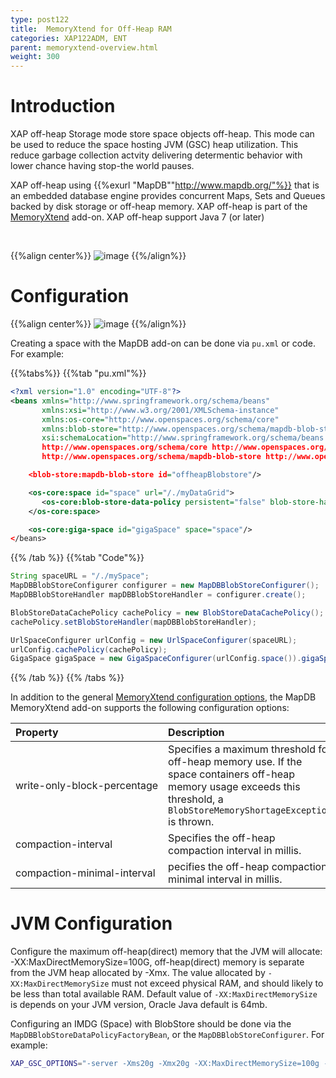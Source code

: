 ```yaml
---
type: post122
title:  MemoryXtend for Off-Heap RAM
categories: XAP122ADM, ENT
parent: memoryxtend-overview.html
weight: 300
---
```



# Introduction

XAP off-heap Storage mode store space objects off-heap. This mode can be used to reduce the space hosting JVM (GSC) heap utilization. This reduce garbage collection actvity delivering determentic behavior with lower chance having stop-the world pauses.
 

XAP off-heap using {{%exurl "MapDB""http://www.mapdb.org/"%}} that is an embedded database engine provides concurrent Maps, Sets and Queues backed by disk storage or off-heap memory. XAP off-heap is part of the [MemoryXtend](./memoryxtend-overview.html) add-on. XAP off-heap support Java 7 (or later)

<br>

{{%align center%}}
![image](/attachment_files/blobstore/ohr3.png)
{{%/align%}}




# Configuration

{{%align center%}}
![image](/attachment_files/blobstore/ohr1.png)
{{%/align%}}


Creating a space with the MapDB add-on can be done via `pu.xml` or code. For example:

{{%tabs%}}
{{%tab "pu.xml"%}}

```xml
<?xml version="1.0" encoding="UTF-8"?>
<beans xmlns="http://www.springframework.org/schema/beans"
       xmlns:xsi="http://www.w3.org/2001/XMLSchema-instance"
       xmlns:os-core="http://www.openspaces.org/schema/core"
       xmlns:blob-store="http://www.openspaces.org/schema/mapdb-blob-store"
       xsi:schemaLocation="http://www.springframework.org/schema/beans http://www.springframework.org/schema/beans/spring-beans-{{%version "spring"%}}.xsd
       http://www.openspaces.org/schema/core http://www.openspaces.org/schema/{{% currentversion %}}/core/openspaces-core.xsd
       http://www.openspaces.org/schema/mapdb-blob-store http://www.openspaces.org/schema/{{% currentversion %}}/mapdb-blob-store/openspaces-mapdb-blobstore.xsd">

    <blob-store:mapdb-blob-store id="offheapBlobstore"/>

    <os-core:space id="space" url="/./myDataGrid">
       <os-core:blob-store-data-policy persistent="false" blob-store-handler="offheapBlobstore"/>
    </os-core:space>

    <os-core:giga-space id="gigaSpace" space="space"/>
</beans>
```
{{% /tab %}}
{{%tab "Code"%}}

```java
String spaceURL = "/./mySpace";
MapDBBlobStoreConfigurer configurer = new MapDBBlobStoreConfigurer();
MapDBBlobStoreHandler mapDBBlobStoreHandler = configurer.create();

BlobStoreDataCachePolicy cachePolicy = new BlobStoreDataCachePolicy();
cachePolicy.setBlobStoreHandler(mapDBBlobStoreHandler);

UrlSpaceConfigurer urlConfig = new UrlSpaceConfigurer(spaceURL);
urlConfig.cachePolicy(cachePolicy);
GigaSpace gigaSpace = new GigaSpaceConfigurer(urlConfig.space()).gigaSpace();
```

{{% /tab %}}
{{% /tabs %}}

In addition to the general [MemoryXtend configuration options](./memoryxtend-overview.html#configuration), the MapDB MemoryXtend add-on supports the following configuration options:

| Property               | Description                                               | Default | Use |
|:-----------------------|:----------------------------------------------------------|:--------|:--------|
| <nobr>write-only-block-percentage</nobr> | Specifies a maximum threshold for off-heap memory use. If the space containers off-heap memory usage exceeds this threshold, a `BlobStoreMemoryShortageException` is thrown. | 80 | optional |
| <nobr>compaction-interval</nobr> | Specifies the off-heap compaction interval in millis. | 30000 | optional |
| <nobr>compaction-minimal-interval</nobr> | pecifies the off-heap compaction minimal interval in millis. | 10000 | optional |

# JVM Configuration

Configure the maximum off-heap(direct) memory that the JVM will allocate: -XX:MaxDirectMemorySize=100G, off-heap(direct) memory is separate from the JVM heap allocated by -Xmx. 
The value allocated by `-XX:MaxDirectMemorySize` must not exceed physical RAM, and should likely to be less than total available RAM.
Default value of `-XX:MaxDirectMemorySize` is depends on your JVM version, Oracle Java default is 64mb.

Configuring an IMDG (Space) with BlobStore should be done via the `MapDBBlobStoreDataPolicyFactoryBean`, or the `MapDBBlobStoreConfigurer`. For example:

```bash
XAP_GSC_OPTIONS="-server -Xms20g -Xmx20g -XX:MaxDirectMemorySize=100g -Xmn6g -XX:+UseG1GC"; export XAP_GSC_OPTIONS
```

